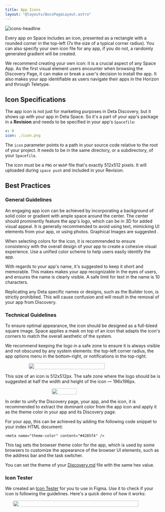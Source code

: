```yaml
---
title: App Icons
layout: "@layouts/DocsPageLayout.astro"
---
```


![icons-headline](/docs_assets/publish/icons-headline.png)

Every app on Space includes an icon, presented as a rectangle with a rounded corner in the top-left (7x the size of a typical corner radius). You can also specify your own icon file for any app, if you do not, a randomly generated gradient will be created.

We recommend creating your own icon: it is a crucial aspect of any Space App. As the first visual element users encounter when browsing the Discovery Page, it can make or break a user's decision to install the app. It also makes your app identifiable as users navigate their apps in the Horizon and through Teletype.

## Icon Specifications

The app icon is not just for marketing purposes in Deta Discovery, but it shows up with your app in Deta Space. So it's a part of your app's package in a **Revision** and needs to be specified in your app's `Spacefile`:

```yaml
v: 0
icon: ./icon.png
```

The `icon` parameter points to a path in your source code relative to the root of your project. It needs to be in the same directory, or a subdirectory, of your `Spacefile`.

The icon must be a `PNG` or `WebP` file that's exactly 512x512 pixels. It will uploaded during `space push` and included in your Revision.

## Best Practices

### General Guidelines

An engaging app icon can be achieved by incorporating a background of solid color or gradient with ample space around the center. The center should prominently feature the app's logo, which can be in 3D for added visual appeal. It is generally recommended to avoid using text, mimicking UI elements from your app, or using photos. Graphical Images are suggested .

When selecting colors for the icon, it is recommended to ensure consistency with the overall design of your app to create a cohesive visual experience. Use a unified color scheme to help users easily identify the app.

With regards to your app's name, it's suggested to keep it short and memorable. This makes makes your app recognizable in the eyes of users, and ensures the name is clearly visible. A safe limit for text in the name is 10 characters.

Replicating any Deta specific names or designs, such as the Builder Icon, is strictly prohibited. This will cause confusion and will result in the removal of your app from Discovery.

### Technical Guidelines

To ensure optimal appearance, the icon should be designed as a full-bleed square image. Space applies a mask on top of an icon that adapts the icon's corners to match the overall aesthetic of the system.

We recommend keeping the logo in a safe zone to ensure it is always visible and not obscured by any system elements: the top-left corner radius, the app options menu in the bottom-right, or notifications in the top-right.

<div style="display:flex; justify-content: center;"><img style="border-radius: 5px; width: 70%; max-width:500px;" src="/docs_assets/publish/icons-1.png"/></div>

This size of an icon is 512x512px. The safe zone where the logo should be is suggested at half the width and height of the icon — 196x196px.

<div style="display:flex; justify-content: center;"><img style="border-radius: 5px; width: 40%; max-width:300px;" src="/docs_assets/publish/icons-2.png"/></div>


In order to unify the Discovery page, your app, and the icon, it is recommended to extract the dominant color from the app icon and apply it as the theme color in your app and its Discovery page.

For your app, this can be achieved by adding the following code snippet to your index HTML document:

```
<meta name="theme-color" content="#4285f4" />
```

This tag sets the browser theme color for the app, which is used by some browsers to customize the appearance of the browser UI elements, such as the address bar and the task switcher.

You can set the theme of your [Discovery.md](/docs/en/publish/discovery-md) file with the same hex value.

### Icon Tester

We created an [Icon Tester](https://www.figma.com/community/file/1206563671424898764) for you to use in Figma. Use it to check if your icon is following the guidelines. Here's a quick demo of how it works:

<div style="display:flex; justify-content: center;"><img style="border-radius: 5px; width: 90%; max-width:600px;" src="/docs_assets/publish/icons-3.gif"/></div>